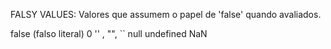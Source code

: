 FALSY VALUES: Valores que assumem o papel de 'false' quando avaliados.

false (falso literal)
0
'' , "", ``
null
undefined
NaN